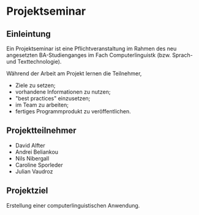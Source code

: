 # Projektseminar

## Einleintung

Ein Projektseminar ist eine Pflichtveranstaltung im Rahmen des neu
angesetzten BA-Studienganges im Fach Computerlinguistk
(bzw. Sprach- und Texttechnologie).

Während der Arbeit am Projekt lernen die Teilnehmer,

* Ziele zu setzen;
* vorhandene Informationen zu nutzen;
* "best practices" einzusetzen;
* im Team zu arbeiten;
* fertiges Programmprodukt zu veröffentlichen.

## Projektteilnehmer

* David Alfter
* Andrei Beliankou
* Nils Nibergall
* Caroline Sporleder
* Julian Vaudroz

## Projektziel

Erstellung einer computerlinguistischen Anwendung.
